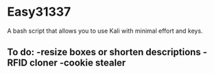 Easy31337
=========

A bash script that allows you to use Kali with minimal effort and keys.

To do:
-resize boxes or shorten descriptions
-RFID cloner
-cookie stealer
-